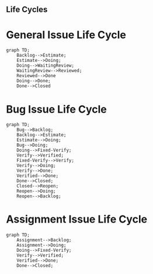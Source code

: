 ## Life Cycles



# General Issue Life Cycle

```mermaid
graph TD;
    Backlog-->Estimate;
    Estimate-->Doing;
    Doing-->WaitingReview;
    WaitingReview-->Reviewed;
    Reviewed-->Done
    Doing-->Done;
    Done-->Closed
```

# Bug Issue Life Cycle

```mermaid
graph TD;
    Bug-->Backlog;
    Backlog-->Estimate;
    Estimate-->Doing;
    Bug-->Doing;
    Doing-->Fixed-Verify;
    Verify-->Verified;
    Fixed-Verify-->Verify;
    Verify-->Doing;
    Verify-->Done;
    Verified-->Done;
    Done-->Closed;
    Closed-->Reopen;
    Reopen-->Doing;
    Reopen-->Backlog;
```

# Assignment Issue Life Cycle

```mermaid
graph TD;
    Assignment-->Backlog;
    Assignment-->Doing;
    Doing-->Fixed-Verify;
    Verify-->Verified;
    Verified-->Done;
    Done-->Closed;
```
